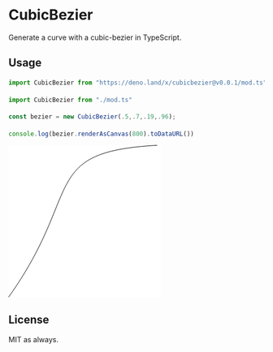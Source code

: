 # CubicBezier
Generate a curve with a cubic-bezier in TypeScript.

## Usage

```ts
import CubicBezier from "https://deno.land/x/cubicbezier@v0.0.1/mod.ts"

import CubicBezier from "./mod.ts"

const bezier = new CubicBezier(.5,.7,.19,.96);

console.log(bezier.renderAsCanvas(800).toDataURL())
```

![cubic-bezier(.5,.7,.19,.96)](https://raw.githubusercontent.com/retraigo/cubic-bezier/main/examples/curve.png)

## License
MIT as always.